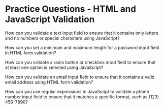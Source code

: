 
# Practice Questions - HTML and JavaScript Validation

How can you validate a text input field to ensure that it contains only letters and no numbers or special characters using JavaScript?

How can you set a minimum and maximum length for a password input field in HTML form validation?

How can you validate a radio button or checkbox input field to ensure that at least one option is selected using JavaScript?

How can you validate an email input field to ensure that it contains a valid email address using HTML form validation?

How can you use regular expressions in JavaScript to validate a phone number input field to ensure that it matches a specific format, such as (123) 456-7890?